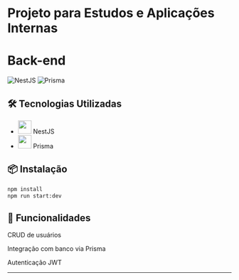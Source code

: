 # Projeto para Estudos e Aplicações Internas

# Back-end #

![NestJS](https://img.shields.io/badge/NestJS-v9.0.0-ff0000?style=for-the-badge&logo=nestjs)
![Prisma](https://img.shields.io/badge/Prisma-v3.0.0-2D3748?style=for-the-badge&logo=prisma)

## 🛠️ Tecnologias Utilizadas

- <img src="https://cdn.jsdelivr.net/npm/simple-icons@v3/icons/nestjs.svg" width="30" height="30" /> NestJS
- <img src="https://cdn.jsdelivr.net/npm/simple-icons@v3/icons/prisma.svg" width="30" height="30" /> Prisma

## 📦 Instalação

```bash
npm install
npm run start:dev
```
## 🚀 Funcionalidades

CRUD de usuários

Integração com banco via Prisma

Autenticação JWT

---
